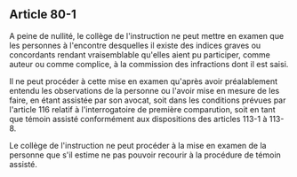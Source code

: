 Article 80-1
----
A peine de nullité, le collège de l'instruction ne peut mettre en examen que les
personnes à l'encontre desquelles il existe des indices graves ou concordants
rendant vraisemblable qu'elles aient pu participer, comme auteur ou comme
complice, à la commission des infractions dont il est saisi.

Il ne peut procéder à cette mise en examen qu'après avoir préalablement entendu
les observations de la personne ou l'avoir mise en mesure de les faire, en étant
assistée par son avocat, soit dans les conditions prévues par l'article 116
relatif à l'interrogatoire de première comparution, soit en tant que témoin
assisté conformément aux dispositions des articles 113-1 à 113-8.

Le collège de l'instruction ne peut procéder à la mise en examen de la personne
que s'il estime ne pas pouvoir recourir à la procédure de témoin assisté.
